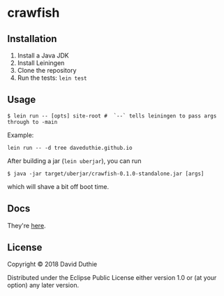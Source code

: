 # crawfish

## Installation

1. Install a Java JDK
2. Install Leiningen
3. Clone the repository
4. Run the tests: `lein test`

## Usage

```
$ lein run -- [opts] site-root #  `--` tells leiningen to pass args through to -main

```

Example:

```
lein run -- -d tree daveduthie.github.io
```

After building a jar (`lein uberjar`), you can run

```
$ java -jar target/uberjar/crawfish-0.1.0-standalone.jar [args]
```

which will shave a bit off boot time.

## Docs

They're [here](docs/uberdoc.html).

## License

Copyright © 2018 David Duthie

Distributed under the Eclipse Public License either version 1.0 or (at
your option) any later version.
